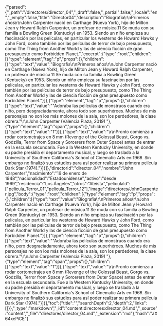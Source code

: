 {"parsed":{"_path":"/directores/director_04","_draft":false,"_partial":false,"_locale":"en","_empty":false,"title":"Director04","description":"Biografia\r\nPrimeros años\r\nJohn Carpenter nació en Carthage (Nueva York), hijo de Milton Jean y Howard Ralph Carpenter, un profesor de música.11​ Se muda con su familia a Bowling Green (Kentucky) en 1953. Siendo un niño empieza su fascinación por las películas, en particular los westerns de Howard Hawks y John Ford, como también por las películas de terror de bajo presupuesto, como The Thing from Another World y las de ciencia ficción de gran presupuesto como Forbidden Planet.","excerpt":{"type":"root","children":[{"type":"element","tag":"p","props":{},"children":[{"type":"text","value":"Biografia\r\nPrimeros años\r\nJohn Carpenter nació en Carthage (Nueva York), hijo de Milton Jean y Howard Ralph Carpenter, un profesor de música.11​ Se muda con su familia a Bowling Green (Kentucky) en 1953. Siendo un niño empieza su fascinación por las películas, en particular los westerns de Howard Hawks y John Ford, como también por las películas de terror de bajo presupuesto, como The Thing from Another World y las de ciencia ficción de gran presupuesto como Forbidden Planet."}]},{"type":"element","tag":"p","props":{},"children":[{"type":"text","value":"\"Adoraba las películas de monstruos cuando era niño, pero desgraciadamente, ahora todo son superhéroes. Muchos de mis personajes no son los más molones de la sala, son los perdedores, la clase obrera.\"\r\nJohn Carpenter (Valencia Plaza, 2019) "},{"type":"element","tag":"span","props":{},"children":[{"type":"text","value":"1"}]},{"type":"text","value":"\r\nPronto comienza a rodar cortometrajes en 8 mm (Revenge of the Colossal Beast, Gorgo vs. Godzilla, Terror from Space y Sorcerers from Outer Space) antes de entrar en la escuela secundaria. Fue a la Western Kentucky University, en donde su padre presidía el departamento musical, y luego se trasladó a la University of Southern California's School of Cinematic Arts en 1968. Sin embargo no finalizó sus estudios para así poder realizar su primera película Dark Star (1974)."}]}]},"directorId":"director_04","nombre":"John Carpenter","nacimiento":"16 de enero de 1948","nacionalidad":"Estadounidense","activo":"desde 1969","residencia":"Los Ángeles","otros":"Ateísta","peliculaId":["pelicula_Terror_01","pelicula_Terror_12"],"image":"directores/JohnCarpenter.jpg","body":{"type":"root","children":[{"type":"element","tag":"p","props":{},"children":[{"type":"text","value":"Biografia\r\nPrimeros años\r\nJohn Carpenter nació en Carthage (Nueva York), hijo de Milton Jean y Howard Ralph Carpenter, un profesor de música.11​ Se muda con su familia a Bowling Green (Kentucky) en 1953. Siendo un niño empieza su fascinación por las películas, en particular los westerns de Howard Hawks y John Ford, como también por las películas de terror de bajo presupuesto, como The Thing from Another World y las de ciencia ficción de gran presupuesto como Forbidden Planet."}]},{"type":"element","tag":"p","props":{},"children":[{"type":"text","value":"\"Adoraba las películas de monstruos cuando era niño, pero desgraciadamente, ahora todo son superhéroes. Muchos de mis personajes no son los más molones de la sala, son los perdedores, la clase obrera.\"\r\nJohn Carpenter (Valencia Plaza, 2019) "},{"type":"element","tag":"span","props":{},"children":[{"type":"text","value":"1"}]},{"type":"text","value":"\r\nPronto comienza a rodar cortometrajes en 8 mm (Revenge of the Colossal Beast, Gorgo vs. Godzilla, Terror from Space y Sorcerers from Outer Space) antes de entrar en la escuela secundaria. Fue a la Western Kentucky University, en donde su padre presidía el departamento musical, y luego se trasladó a la University of Southern California's School of Cinematic Arts en 1968. Sin embargo no finalizó sus estudios para así poder realizar su primera película Dark Star (1974)."}]}],"toc":{"title":"","searchDepth":2,"depth":2,"links":[]}},"_type":"markdown","_id":"content:directores:director_04.md","_source":"content","_file":"directores/director_04.md","_extension":"md"},"hash":"aX64xePiCE"}